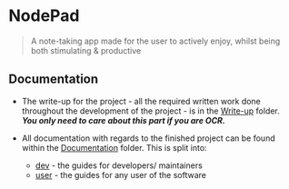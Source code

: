 # NodePad
> A note-taking app made for the user to actively enjoy, whilst being both stimulating & productive

## Documentation

- The write-up for the project - all the required written work done throughout the development of the project - is in the [Write-up](/Write-up) folder. ***You only need to care about this part if you are OCR.***

- All documentation with regards to the finished project can be found within the [Documentation](/Documentation) folder. This is split into:
  - [dev](/Documentation/dev) - the guides for developers/ maintainers
  - [user](/Documentation/user) - the guides for any user of the software

